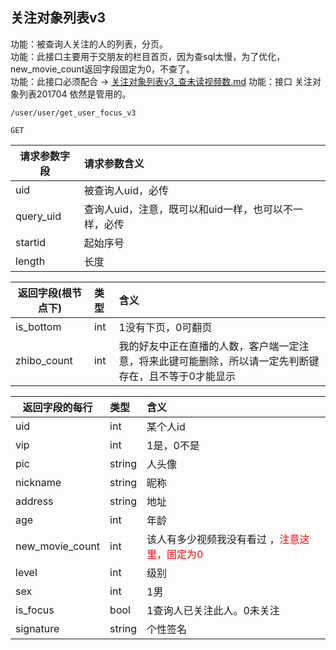 
## 关注对象列表v3

功能：被查询人关注的人的列表，分页。  
功能：此接口主要用于交朋友的栏目首页，因为查sql太慢，为了优化，new_movie_count返回字段固定为0，不查了。  
功能：此接口必须配合 -> [关注对象列表v3_查未读视频数.md](/shop/doc/index/name/关注对象列表v3_查未读视频数) 
功能：接口 关注对象列表201704 依然是管用的。 

~~~
/user/user/get_user_focus_v3
~~~
~~~
GET
~~~

| 请求参数字段        | 请求参数含义  |
| -------- |:------|
|uid|  被查询人uid，必传|
|query_uid|  查询人uid，注意，既可以和uid一样，也可以不一样，必传|
|startid| 起始序号  |
|length|长度  |

| 返回字段(根节点下)        | 类型 |含义  |
| -------- |:------|:------|
|is_bottom        |  int    | 1没有下页，0可翻页|
|zhibo_count        |  int    | 我的好友中正在直播的人数，客户端一定注意，将来此键可能删除，所以请一定先判断键存在，且不等于0才能显示|


| 返回字段的每行        | 类型 |含义  |
| -------- |:------|:------|
|   uid     | int | 某个人id |
|   vip     | int | 1是，0不是 |
|   pic     | string | 人头像 |
|   nickname| string | 昵称 |
|   address | string | 地址 |
|   age | int | 年龄 |
|   new_movie_count | int | 该人有多少视频我没有看过 ，<font color='red'>注意这里，固定为0</font>|
|   level | int | 级别 |
|   sex | int | 1男 |
|   is_focus | bool | 1查询人已关注此人。0未关注 |
|   signature | string | 个性签名 |
 








